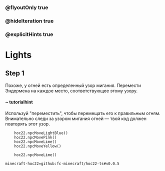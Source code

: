 ### @flyoutOnly true
### @hideIteration true
### @explicitHints true


# Lights

## Step 1  
Похоже, у огней есть определенный узор мигания. Перемести Эндермена на каждое место, соответствующее этому узору.  

#### ~ tutorialhint  
Используй "переместить", чтобы перемещать его к правильным огням. Внимательно следи за узором мигания огней — твой код должен повторять этот узор.  



```ghost
    hoc22.npcMoveLightBlue()
    hoc22.npcMovePink()
    hoc22.npcMoveLime()
    hoc22.npcMoveYellow()
```
```template
    hoc22.npcMoveLime()
```
```package
minecraft-hoc22=github:fc-minecraft/hoc22-ts#v0.0.5
```